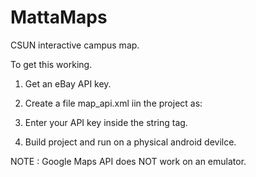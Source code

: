 # MattaMaps
CSUN interactive campus map.

To get this working.
1. Get an eBay API key.
2. Create a file map_api.xml iin the project as:

    <?xml version="1.0" encoding="utf-8"?>
    <resources>
        <string name="api_key"> </string>
    </resources>
    
3. Enter your API key inside the string tag.
4. Build project and run on a physical android devilce.

NOTE : Google Maps API does NOT work on an emulator.
